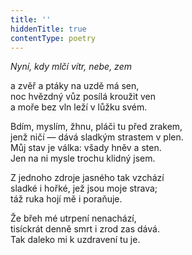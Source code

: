 ```yaml
---
title: ''
hiddenTitle: true
contentType: poetry
---
```


<section>

_Nyní, kdy mlčí vítr, nebe, zem_

a zvěř a ptáky na uzdě má sen,  
noc hvězdný vůz posílá kroužit ven  
a moře bez vln leží v lůžku svém.

</section>

<section>

Bdím, myslím, žhnu, pláči tu před zrakem,  
jenž ničí — dává sladkým strastem v plen.  
Můj stav je válka: všady hněv a sten.  
Jen na ni mysle trochu klidný jsem.

</section>

<section>

Z jednoho zdroje jasného tak vzchází  
sladké i hořké, jež jsou moje strava;  
táž ruka hojí mě i poraňuje.

</section>

<section>

Že břeh mé utrpení nenachází,  
tisíckrát denně smrt i zrod zas dává.  
Tak daleko mi k uzdravení tu je.

</section>
